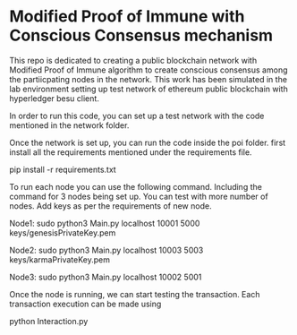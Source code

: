 # Modified Proof of Immune with Conscious Consensus mechanism
This repo is dedicated to creating a public blockchain network with Modified Proof of Immune  algorithm to create conscious consensus among the partiicpating nodes in the network.
This work has been simulated in the lab environment setting up test network of ethereum public blockchain with hyperledger besu client.

In order to run this code,  you can set up a test network with the code mentioned in the network folder.

Once the network is set up, you can run the code inside the poi folder. first install all the requirements mentioned under the requirements file.

pip install -r requirements.txt

To run each node you can use the following command. Including the command for 3 nodes being set up. You can test with more number of nodes. Add keys as per the requirements of new node.

Node1: sudo python3 Main.py localhost 10001 5000 keys/genesisPrivateKey.pem

Node2: sudo python3 Main.py localhost 10003 5003 keys/karmaPrivateKey.pem

Node3: sudo python3 Main.py localhost 10002 5001


Once the node is running, we can start testing the transaction.
Each transaction execution can be made using

 python Interaction.py
